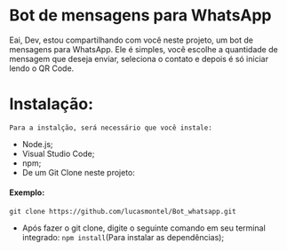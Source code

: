 # Bot de mensagens para WhatsApp
Eai, Dev, estou compartilhando com você neste projeto, um bot de mensagens para WhatsApp. Ele é simples, você escolhe a quantidade de mensagem que deseja enviar, seleciona o contato e depois é só iniciar lendo o QR Code.

# Instalação:
```Para a instalção, será necessário que você instale:```
* Node.js;
* Visual Studio Code;
* npm;
* De um Git Clone neste projeto:
#### Exemplo: 
   
```git clone https://github.com/lucasmontel/Bot_whatsapp.git```


* Após fazer o git clone, digite o seguinte comando em seu terminal integrado: ```npm install```(Para instalar as dependências);